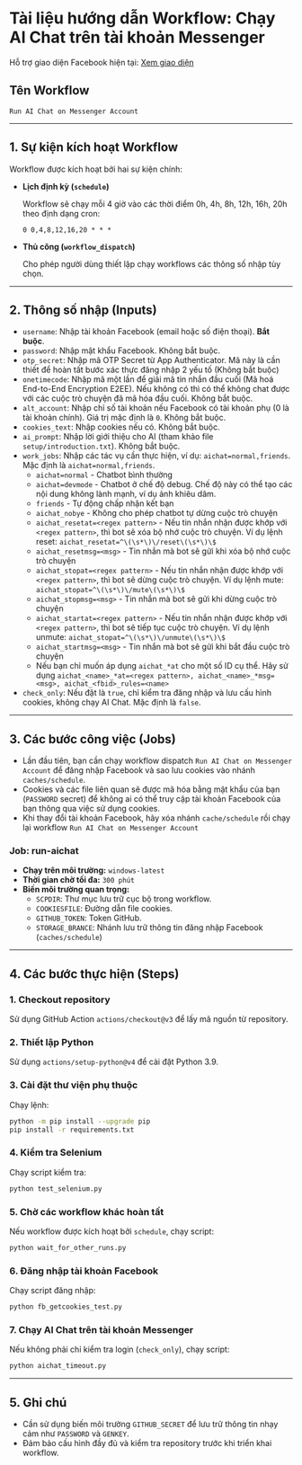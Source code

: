 
# **Tài liệu hướng dẫn Workflow: Chạy AI Chat trên tài khoản Messenger**

Hỗ trợ giao diện Facebook hiện tại: [Xem giao diện](https://vincentng295.github.io/gemini_fbchat/static_page/static_page_www_facebook_com_messages_e2ee_t_29050446974570740.html)

## **Tên Workflow**  
`Run AI Chat on Messenger Account`

---

## **1. Sự kiện kích hoạt Workflow**

Workflow được kích hoạt bởi hai sự kiện chính:

- **Lịch định kỳ (`schedule`)**

  Workflow sẽ chạy mỗi 4 giờ vào các thời điểm 0h, 4h, 8h, 12h, 16h, 20h theo định dạng cron:
  ```cron
  0 0,4,8,12,16,20 * * *
  ```

- **Thủ công (`workflow_dispatch`)**

  Cho phép người dùng thiết lập chạy workflows các thông số nhập tùy chọn.

---

## **2. Thông số nhập (Inputs)**

- `username`: Nhập tài khoản Facebook (email hoặc số điện thoại). **Bắt buộc**.
- `password`: Nhập mật khẩu Facebook. Không bắt buộc.
- `otp_secret`: Nhập mã OTP Secret từ App Authenticator. Mã này là cần thiết để hoàn tất bước xác thực đăng nhập 2 yếu tố (Không bắt buộc)
- `onetimecode`: Nhập mã một lần để giải mã tin nhắn đầu cuối (Mã hoá End-to-End Encryption E2EE). Nếu không có thì có thể không chat được với các cuộc trò chuyện đã mã hóa đầu cuối. Không bắt buộc.
- `alt_account`: Nhập chỉ số tài khoản nếu Facebook có tài khoản phụ (0 là tài khoản chính). Giá trị mặc định là `0`. Không bắt buộc.
- `cookies_text`: Nhập cookies nếu có. Không bắt buộc.
- `ai_prompt`: Nhập lời giới thiệu cho AI (tham khảo file `setup/introduction.txt`). Không bắt buộc.
- `work_jobs`: Nhập các tác vụ cần thực hiện, ví dụ: `aichat=normal,friends`. Mặc định là `aichat=normal,friends`.
  + `aichat=normal` - Chatbot bình thường
  + `aichat=devmode` - Chatbot ở chế độ debug. Chế độ này có thể tạo các nội dung không lành mạnh, ví dụ ảnh khiêu dâm.
  + `friends` - Tự động chấp nhận kết bạn
  + `aichat_nobye` - Không cho phép chatbot tự dừng cuộc trò chuyện
  + `aichat_resetat=<regex pattern>` - Nếu tin nhắn nhận được khớp với `<regex pattern>`, thì bot sẽ xóa bộ nhớ cuộc trò chuyện. Ví dụ lệnh reset: `aichat_resetat=^\(\s*\)\/reset\(\s*\)\$`
  + `aichat_resetmsg=<msg>` - Tin nhắn mà bot sẽ gửi khi xóa bộ nhớ cuộc trò chuyện
  + `aichat_stopat=<regex pattern>` - Nếu tin nhắn nhận được khớp với `<regex pattern>`, thì bot sẽ dừng cuộc trò chuyện. Ví dụ lệnh mute: `aichat_stopat=^\(\s*\)\/mute\(\s*\)\$`
  + `aichat_stopmsg=<msg>` - Tin nhắn mà bot sẽ gửi khi dừng cuộc trò chuyện
  + `aichat_startat=<regex pattern>` - Nếu tin nhắn nhận được khớp với `<regex pattern>`, thì bot sẽ tiếp tục cuộc trò chuyện. Ví dụ lệnh unmute: `aichat_stopat=^\(\s*\)\/unmute\(\s*\)\$`
  + `aichat_startmsg=<msg>` - Tin nhắn mà bot sẽ gửi khi bắt đầu cuộc trò chuyện
  + Nếu bạn chỉ muốn áp dụng `aichat_*at` cho một số ID cụ thể. Hãy sử dụng `aichat_<name>_*at=<regex pattern>, aichat_<name>_*msg=<msg>, aichat_<fbid>_rules=<name>`
- `check_only`: Nếu đặt là `true`, chỉ kiểm tra đăng nhập và lưu cấu hình cookies, không chạy AI Chat. Mặc định là `false`.

---

## **3. Các bước công việc (Jobs)**

- Lần đầu tiên, bạn cần chạy workflow dispatch `Run AI Chat on Messenger Account` để đăng nhập Facebook và sao lưu cookies vào nhánh `caches/schedule`.
- Cookies và các file liên quan sẽ được mã hóa bằng mật khẩu của bạn (`PASSWORD` secret) để không ai có thể truy cập tài khoản Facebook của bạn thông qua việc sử dụng cookies.
- Khi thay đổi tài khoản Facebook, hãy xóa nhánh `cache/schedule` rồi chạy lại workflow `Run AI Chat on Messenger Account`

### **Job: run-aichat**

- **Chạy trên môi trường:** `windows-latest`
- **Thời gian chờ tối đa:** `300 phút`
- **Biến môi trường quan trọng:**  
  - `SCPDIR`: Thư mục lưu trữ cục bộ trong workflow.
  - `COOKIESFILE`: Đường dẫn file cookies.
  - `GITHUB_TOKEN`: Token GitHub.
  - `STORAGE_BRANCE`: Nhánh lưu trữ thông tin đăng nhập Facebook (`caches/schedule`)

---

## **4. Các bước thực hiện (Steps)**

### **1. Checkout repository**
Sử dụng GitHub Action `actions/checkout@v3` để lấy mã nguồn từ repository.

### **2. Thiết lập Python**
Sử dụng `actions/setup-python@v4` để cài đặt Python 3.9.

### **3. Cài đặt thư viện phụ thuộc**
Chạy lệnh:
```bash
python -m pip install --upgrade pip
pip install -r requirements.txt
```

### **4. Kiểm tra Selenium**
Chạy script kiểm tra:
```bash
python test_selenium.py
```

### **5. Chờ các workflow khác hoàn tất**
Nếu workflow được kích hoạt bởi `schedule`, chạy script:
```bash
python wait_for_other_runs.py
```

### **6. Đăng nhập tài khoản Facebook**
Chạy script đăng nhập:
```bash
python fb_getcookies_test.py
```

### **7. Chạy AI Chat trên tài khoản Messenger**
Nếu không phải chỉ kiểm tra login (`check_only`), chạy script:
```bash
python aichat_timeout.py
```

---

## **5. Ghi chú**

- Cần sử dụng biến môi trường `GITHUB_SECRET` để lưu trữ thông tin nhạy cảm như `PASSWORD` và `GENKEY`.  
- Đảm bảo cấu hình đầy đủ và kiểm tra repository trước khi triển khai workflow.